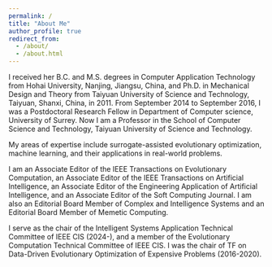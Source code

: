```yaml
---
permalink: /
title: "About Me"
author_profile: true
redirect_from: 
  - /about/
  - /about.html
---
```


I received her B.C. and M.S. degrees in Computer Application Technology from Hohai University, Nanjing, Jiangsu, China, and Ph.D. in Mechanical Design and Theory from Taiyuan University of Science and Technology, Taiyuan, Shanxi, China, in 2011. From September 2014 to September 2016, I was a Postdoctoral Research Fellow in Department of Computer science, University of Surrey. Now I am a Professor in the School of Computer Science and Technology, Taiyuan University of Science and Technology. 

My areas of expertise include surrogate-assisted evolutionary optimization, machine learning, and their applications in real-world problems. 

I am an Associate Editor of the IEEE Transactions on Evolutionary Computation, an Associate Editor of the IEEE Transactions on Artificial Intelligence, an Associate Editor of the Engineering Application of Artificial Intelligence, and an Associate Editor of the Soft Computing Journal. I am also an Editorial Board Member of Complex and Intelligence Systems and an Editorial Board Member of Memetic Computing. 

I serve as the chair of the Intelligent Systems Application Technical Committee of IEEE CIS (2024-), and a member of the Evolutionary Computation Technical Committee of IEEE CIS. I was the chair of TF on Data-Driven Evolutionary Optimization of Expensive Problems (2016-2020). 
